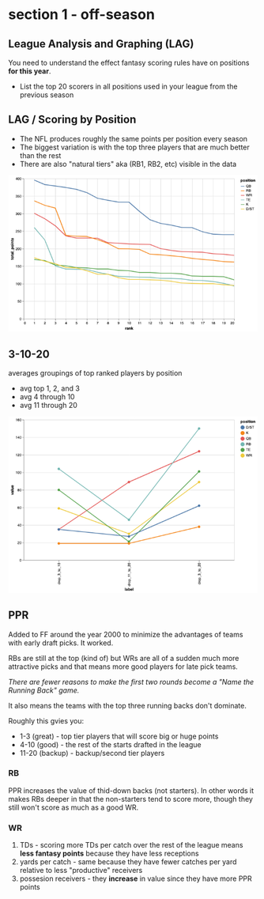 # section 1 - off-season

## League Analysis and Graphing (LAG)

You need to understand the effect fantasy scoring rules have on positions **for this year**.

* List the top 20 scorers in all positions used in your league from the previous season

## LAG / Scoring by Position

* The NFL produces roughly the same points per position every season
* The biggest variation is with the top three players that are much better than the rest
* There are also "natural tiers" aka (RB1, RB2, etc) visible in the data

![LAG analysis using 2020 data from my league](/charts/top20_by_pos_2020.png)

## 3-10-20

averages groupings of top ranked players by position
* avg top 1, 2, and 3
* avg 4 through 10
* avg 11 through 20

![3-10-20 chart using 2020 data from my league](/charts/3_10_20.png)

## PPR

Added to FF around the year 2000 to minimize the advantages of teams with early draft picks. It worked.

RBs are still at the top (kind of) but WRs are all of a sudden much more attractive picks and that means more good players for late pick teams.

_There are fewer reasons to make the first two rounds become a "Name the Running Back" game._

It also means the teams with the top three running backs don't dominate.

Roughly this gvies you:

* 1-3 (great) - top tier players that will score big or huge points
* 4-10 (good) - the rest of the starts drafted in the league
* 11-20 (backup) - backup/second tier players

### RB

PPR increases the value of thid-down backs (not starters). In other words it makes RBs deeper in that the non-starters tend to score more, though they still won't score as much as a good WR.

### WR

1. TDs - scoring more TDs per catch over the rest of the league means **less fantasy points** because they have less receptions
2. yards per catch - same because they have fewer catches per yard relative to less "productive" receivers
3. possesion receivers - they **increase** in value since they have more PPR points

[^1]: [https://www.goodreads.com/en/book/show/343502.Fantasy_Football_The_Next_Level](https://www.goodreads.com/en/book/show/343502.Fantasy_Football_The_Next_Level)
